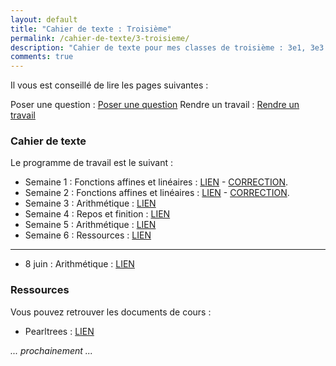 ```yaml
---
layout: default
title: "Cahier de texte : Troisième"
permalink: /cahier-de-texte/3-troisieme/
description: "Cahier de texte pour mes classes de troisième : 3e1, 3e3 et 3e5"
comments: true
---
```



Il vous est conseillé de lire les pages suivantes : 

Poser une question : [Poser une question](/questions/)
Rendre un travail : [Rendre un travail](/rendu/)

### Cahier de texte

Le programme de travail est le suivant : 

* Semaine 1 : Fonctions affines et linéaires : [LIEN](/posts/S1-3eme-16mars-22mars/) - [CORRECTION](/posts/s1-3eme-correction/).
* Semaine 2 : Fonctions affines et linéaires : [LIEN](/posts/S2-3eme-23mars-29mars/) - [CORRECTION](/posts/s2-3eme-correction/).
* Semaine 3 : Arithmétique : [LIEN](/posts/S3-3eme-30mars-05avril/)
* Semaine 4 : Repos et finition : [LIEN](/posts/S4-3eme-6avril-12avril/)
* Semaine 5 : Arithmétique : [LIEN](/posts/S5-3eme-13avril-19avril/)
* Semaine 6 : Ressources : [LIEN](https://www.holomorphe.fr/posts/s6-3eme-18mai-24mai/)
---------
* 8 juin : Arithmétique : [LIEN](https://www.holomorphe.fr/posts/3e-depart-en-seconde/)

### Ressources

Vous pouvez retrouver les documents de cours : 

* Pearltrees : [LIEN](https://www.pearltrees.com/private/id26791887?access=1784557f908.198cfcf.f72223a77d258bd9dbb4f2fd4aee96bd)

*... prochainement ...*
